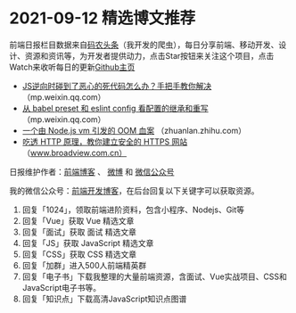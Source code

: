 # 2021-09-12 精选博文推荐

前端日报栏目数据来自[码农头条](https://toutiao.qdkfweb.cn/)（我开发的爬虫），每日分享前端、移动开发、设计、资源和资讯等，为开发者提供动力，点击Star按钮来关注这个项目，点击Watch来收听每日的更新[Github主页](https://github.com/kujian/frontendDaily)
* [JS逆向时碰到了恶心的死代码怎么办？手把手教你解决](https://mp.weixin.qq.com/s?__biz=MzI2MzEwNTY3OQ==&mid=2648982399&idx=1&sn=4973e02d132778efc307cc29202cdb9f) （mp.weixin.qq.com）
* [从 babel preset 和 eslint config 看配置的继承和重写](https://mp.weixin.qq.com/s?__biz=Mzg3OTYzMDkzMg==&mid=2247485616&idx=1&sn=6adb234dadba5ef987f4201364858789) （mp.weixin.qq.com）
* [一个由 Node.js vm 引发的 OOM 血案](https://zhuanlan.zhihu.com/p/409355573) （zhuanlan.zhihu.com）
* [吃透 HTTP 原理，教你建立安全的 HTTPS 网站](http://www.broadview.com.cn/article/419922?hmsr=toutiao.io&utm_campaign=toutiao.io&utm_medium=toutiao.io&utm_source=toutiao.io) （www.broadview.com.cn）

日报维护作者：[前端博客](https://qdkfweb.cn/) 、 [微博](http://weibo.com/kujian) 和 [微信公众号](https://open.weixin.qq.com/qr/code?username=caibaojian_com)

我的微信公众号：[前端开发博客](https://open.weixin.qq.com/qr/code?username=caibaojian_com)，在后台回复以下关键字可以获取资源。

1. 回复「1024」，领取前端进阶资料，包含小程序、Nodejs、Git等
2. 回复「Vue」获取 Vue 精选文章
3. 回复「面试」获取 面试 精选文章
4. 回复「JS」获取 JavaScript 精选文章
5. 回复「CSS」获取 CSS 精选文章
6. 回复「加群」进入500人前端精英群
7. 回复「电子书」下载我整理的大量前端资源，含面试、Vue实战项目、CSS和JavaScript电子书等。
8. 回复「知识点」下载高清JavaScript知识点图谱